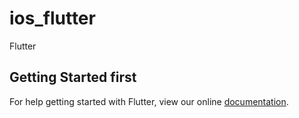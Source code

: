 # ios_flutter

Flutter

## Getting Started first

For help getting started with Flutter, view our online
[documentation](https://flutter.io/).

